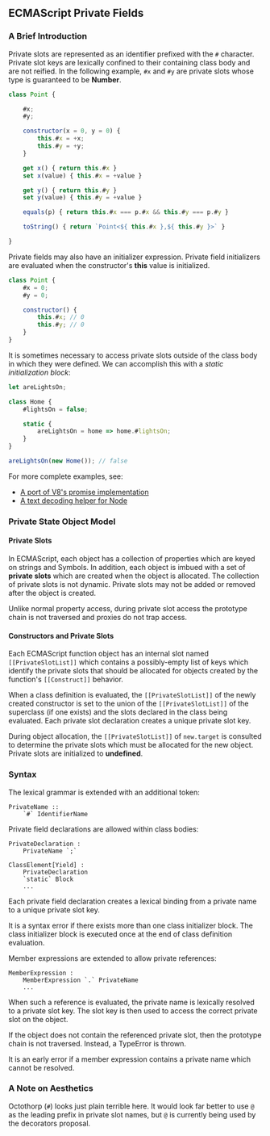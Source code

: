## ECMAScript Private Fields ##

### A Brief Introduction ###

Private slots are represented as an identifier prefixed with the `#` character.  Private
slot keys are lexically confined to their containing class body and are not reified.  In the
following example, `#x` and `#y` are private slots whose type is guaranteed to be
**Number**.

```js
class Point {

    #x;
    #y;

    constructor(x = 0, y = 0) {
        this.#x = +x;
        this.#y = +y;
    }

    get x() { return this.#x }
    set x(value) { this.#x = +value }

    get y() { return this.#y }
    set y(value) { this.#y = +value }

    equals(p) { return this.#x === p.#x && this.#y === p.#y }

    toString() { return `Point<${ this.#x },${ this.#y }>` }

}
```

Private fields may also have an initializer expression.  Private field initializers are evaluated
when the constructor's **this** value is initialized.

```js
class Point {
    #x = 0;
    #y = 0;

    constructor() {
        this.#x; // 0
        this.#y; // 0
    }
}
```

It is sometimes necessary to access private slots outside of the class body in
which they were defined.  We can accomplish this with a *static initialization block*:

```js
let areLightsOn;

class Home {
    #lightsOn = false;

    static {
        areLightsOn = home => home.#lightsOn;
    }
}

areLightsOn(new Home()); // false
```

For more complete examples, see:

- [A port of V8's promise implementation](examples/Promise.js)
- [A text decoding helper for Node](examples/TextDecoder.js)


### Private State Object Model ###

#### Private Slots ####

In ECMAScript, each object has a collection of properties which are keyed
on strings and Symbols.  In addition, each object is imbued with a set of
**private slots** which are created when the object is allocated. The
collection of private slots is not dynamic.  Private slots may not be added or
removed after the object is created.

Unlike normal property access, during private slot access the prototype chain
is not traversed and proxies do not trap access.

#### Constructors and Private Slots ####

Each ECMAScript function object has an internal slot named `[[PrivateSlotList]]`
which contains a possibly-empty list of keys which identify the private slots
that should be allocated for objects created by the function's `[[Construct]]`
behavior.

When a class definition is evaluated, the `[[PrivateSlotList]]` of the newly created
constructor is set to the union of the `[[PrivateSlotList]]` of the superclass (if
one exists) and the slots declared in the class being evaluated.  Each private slot
declaration creates a unique private slot key.

During object allocation, the `[[PrivateSlotList]]` of `new.target` is consulted
to determine the private slots which must be allocated for the new object.
Private slots are initialized to **undefined**.

### Syntax ###

The lexical grammar is extended with an additional token:

```
PrivateName ::
    `#` IdentifierName
```

Private field declarations are allowed within class bodies:

```
PrivateDeclaration :
    PrivateName `;`

ClassElement[Yield] :
    PrivateDeclaration
    `static` Block
    ...
```

Each private field declaration creates a lexical binding from a private name to
a unique private slot key.

It is a syntax error if there exists more than one class initializer block.  The
class initializer block is executed once at the end of class definition evaluation.

Member expressions are extended to allow private references:

```
MemberExpression :
    MemberExpression `.` PrivateName
    ...
```

When such a reference is evaluated, the private name is lexically resolved to a
private slot key.  The slot key is then used to access the correct private slot
on the object.

If the object does not contain the referenced private slot, then the prototype
chain is not traversed.  Instead, a TypeError is thrown.

It is an early error if a member expression contains a private name which cannot
be resolved.

### A Note on Aesthetics ###

Octothorp (`#`) looks just plain terrible here.  It would look far better to use `@` as
the leading prefix in private slot names, but `@` is currently being used by the
decorators proposal.
